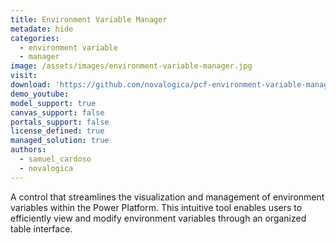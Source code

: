 ```yaml
---
title: Environment Variable Manager
metadate: hide
categories:
  - environment variable
  - manager
image: /assets/images/environment-variable-manager.jpg
visit: 
download: 'https://github.com/novalogica/pcf-environment-variable-manager'
demo_youtube: 
model_support: true
canvas_support: false
portals_support: false
license_defined: true
managed_solution: true
authors:
  - samuel_cardoso
  - novalogica
---
```

A control that streamlines the visualization and management of environment variables within the Power Platform.
This intuitive tool enables users to efficiently view and modify environment variables through an organized table interface.

